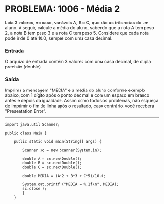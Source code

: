 # PROBLEMA: 1006 - Média 2

Leia 3 valores, no caso, variáveis A, B e C, que são as três notas de um aluno. A seguir, calcule a média do aluno, sabendo que a nota A tem peso 2, a nota B tem peso 3 e a nota C tem peso 5. Considere que cada nota pode ir de 0 até 10.0, sempre com uma casa decimal.

### Entrada
O arquivo de entrada contém 3 valores com uma casa decimal, de dupla precisão (double).

### Saída
Imprima a mensagem "MEDIA" e a média do aluno conforme exemplo abaixo, com 1 dígito após o ponto decimal e com um espaço em branco antes e depois da igualdade. Assim como todos os problemas, não esqueça de imprimir o fim de linha após o resultado, caso contrário, você receberá "Presentation Error".

-------------------------------------------------------------------------------------------------------------------

```
import java.util.Scanner;

public class Main {
 
    public static void main(String[] args) {
        
        Scanner sc = new Scanner(System.in);
		
        double A = sc.nextDouble();
        double B = sc.nextDouble();
        double C = sc.nextDouble();
        
		double MEDIA = (A*2 + B*3 + C*5)/10.0;
        
		System.out.printf ("MEDIA = %.1f\n", MEDIA);
        sc.close();
		}
    }
```

